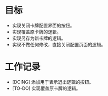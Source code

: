# 目标
- 实现关闭卡牌配置界面的按钮。
- 实现覆盖原卡牌的逻辑。
- 实现另存为新卡牌的逻辑。
- 实现不做任何修改，直接关闭配置页面的逻辑。

# 工作记录
- [DOING] 添加用于表示退出逻辑的按钮。
- [TO-DO] 实现覆盖原卡牌的逻辑。